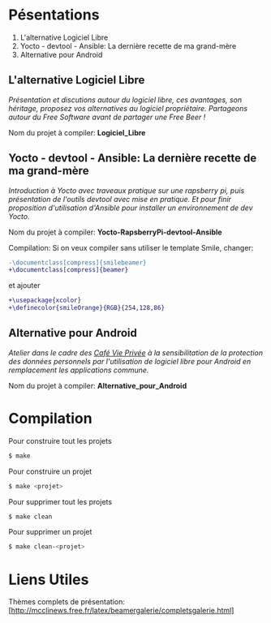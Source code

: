 Pésentations
============

1. L'alternative Logiciel Libre
2. Yocto - devtool - Ansible: La dernière recette de ma grand-mère
3. Alternative pour Android


L'alternative Logiciel Libre
----------------------------

_Présentation et discutions autour du logiciel libre, ces avantages, son héritage, proposez vos alternatives au logiciel propriétaire. Partageons autour du Free Software avant de partager une Free Beer !_

Nom du projet à compiler: **Logiciel_Libre**

Yocto - devtool - Ansible: La dernière recette de ma grand-mère
---------------------------------------------------------------
_Introduction à Yocto avec traveaux pratique sur une rapsberry pi, puis présentation de l'outils devtool avec mise en pratique. Et pour finir proposition d'utilisation d'Ansible pour installer un environnement de dev Yocto._

Nom du projet à compiler: **Yocto-RapsberryPi-devtool-Ansible**

Compilation:
Si on veux compiler sans utiliser le template Smile, changer:
```diff
-\documentclass[compress]{smilebeamer}
+\documentclass[compress]{beamer}
```
et ajouter
```diff
+\usepackage{xcolor}
+\definecolor{smileOrange}{RGB}{254,128,86}
```

Alternative pour Android
------------------------
_Atelier dans le cadre des [Café Vie Privée](http://cafevieprivee-nantes.fr/) à la sensibilitation de la protection des données personnels par l'utilisation de logiciel libre pour Android en remplacement les applications commune._

Nom du projet à compiler: **Alternative_pour_Android**

Compilation
===========

Pour construire tout les projets
```bash
$ make
```

Pour construire un projet
```bash
$ make <projet>
```

Pour supprimer tout les projets
```bash
$ make clean
```

Pour supprimer un projet
```bash
$ make clean-<projet>
```

Liens Utiles
============

Thèmes complets de présentation:
[http://mcclinews.free.fr/latex/beamergalerie/completsgalerie.html]
